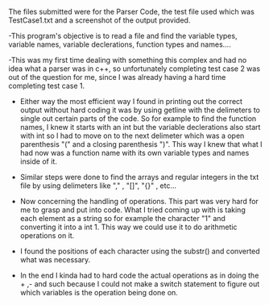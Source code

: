 The files submitted were for the Parser Code, the test file used which was TestCase1.txt and a screenshot of the output provided.

-This program's objective is to read a file and find the variable types, variable names, variable declerations, function types and names....

-This was my first time dealing with something this complex and had no idea what a parser was in c++, so unfortunately completing test case 2 was out of the question for me, since I was already having a hard time completing test case 1. 

- Either way the most efficient way I found in printing out the correct output without hard coding it was by using getline with the delimeters to single out certain parts of the code. So for example to find the function names, I knew it starts with an int but the variable declerations also start with int so I had to move on to the next delimeter which was a open parenthesis "(" and a closing parenthesis ")". This way I knew that what I had now was a function name with its own variable types and names inside of it. 

- Similar steps were done to find the arrays and regular integers in the txt file by using delimeters like "," , "[]", "{}" , etc...
- Now concerning the handling of operations. This part was very hard for me to grasp and put into code. What I tried coming up with is taking each element as a string so for example the character "1" and converting it into a int 1. This way we could use it to do arithmetic operations on it. 
- I found the positions of each character using the substr() and converted what was necessary.
- In the end I kinda had to hard code the actual operations as in doing the + ,- and such because I could not make a switch statement to figure out which variables is the operation being done on.
